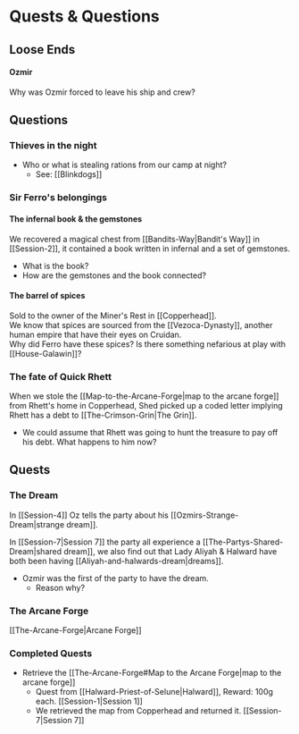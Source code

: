 # Quests & Questions
## Loose Ends
#### Ozmir
Why was Ozmir forced to leave his ship and crew?

## Questions
### Thieves in the night
- Who or what is stealing rations from our camp at night?
	- See: [[Blinkdogs]]

### Sir Ferro's belongings
#### The infernal book & the gemstones
We recovered a magical chest from [[Bandits-Way|Bandit's Way]] in [[Session-2]], it contained a book written in infernal and a set of gemstones.  
- What is the book?
- How are the gemstones and the book connected?

#### The barrel of spices
Sold to the owner of the Miner's Rest in [[Copperhead]].  
We know that spices are sourced from the [[Vezoca-Dynasty]], another human empire that have their eyes on Cruidan.  
Why did Ferro have these spices? Is there something nefarious at play with [[House-Galawin]]?

### The fate of Quick Rhett
When we stole the [[Map-to-the-Arcane-Forge|map to the arcane forge]] from Rhett's home in Copperhead, Shed picked up a coded letter implying Rhett has a debt to [[The-Crimson-Grin|The Grin]].
- We could assume that Rhett was going to hunt the treasure to pay off his debt. What happens to him now?

## Quests

### The Dream
In [[Session-4]] Oz tells the party about his [[Ozmirs-Strange-Dream|strange dream]].

In [[Session-7|Session 7]] the party all experience a [[The-Partys-Shared-Dream|shared dream]], we also find out that Lady Aliyah & Halward have both been having [[Aliyah-and-halwards-dream|dreams]].

- Ozmir was the first of the party to have the dream.
	- Reason why?

### The Arcane Forge
[[The-Arcane-Forge|Arcane Forge]]



### Completed Quests
- Retrieve the [[The-Arcane-Forge#Map to the Arcane Forge|map to the arcane forge]]
	- Quest from [[Halward-Priest-of-Selune|Halward]], Reward: 100g each. [[Session-1|Session 1]]
	- We retrieved the map from Copperhead and returned it. [[Session-7|Session 7]]